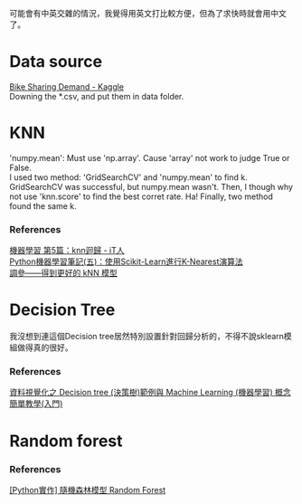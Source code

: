 可能會有中英交雜的情況，我覺得用英文打比較方便，但為了求快時就會用中文了。 <br>

# Data source
[Bike Sharing Demand - Kaggle](https://www.kaggle.com/competitions/bike-sharing-demand/overview) <br>
Downing the *.csv, and put them in data folder.

# KNN
'numpy.mean': Must use 'np.array'. Cause 'array' not work to judge True or False. <br>
I used two method: 'GridSearchCV' and 'numpy.mean' to find k. GridSearchCV was successful, but numpy.mean wasn't.
Then, I though why not use 'knn.score' to find the best corret rate.
Ha! Finally, two method found the same k. <br>
### References
[機器學習 第5篇：knn迴歸 - iT人](https://iter01.com/549663.html) <br>
[Python機器學習筆記(五)：使用Scikit-Learn進行K-Nearest演算法](https://yanwei-liu.medium.com/python機器學習筆記-五-使用scikit-learn進行k-nearest演算法-1191ea94ecaf) <br>
[調參——得到更好的 kNN 模型](https://www.gushiciku.cn/pl/2DZ0/zh-tw)

# Decision Tree
我沒想到連這個Decision tree居然特別設置針對回歸分析的，不得不說sklearn模組做得真的很好。 <br>
### References
[資料視覺化之 Decision tree (決策樹)範例與 Machine Learning (機器學習) 概念簡單教學(入門)](https://tree.rocks/decision-tree-graphviz-contour-with-pandas-gen-train-test-dataset-for-beginner-9137b7c8416a) <br>

# Random forest
### References
[[Python實作] 隨機森林模型 Random Forest](https://pyecontech.com/2019/11/03/python_random_forest/) <br>